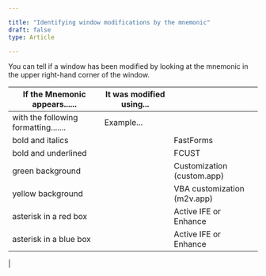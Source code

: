 ```yaml
---

title: "Identifying window modifications by the mnemonic"
draft: false
type: Article

---
```


You can tell if a window has been modified by looking at the mnemonic in the upper right-hand corner of the window.

| If the Mnemonic appears......            | It was modified using... |                             |
|----------------------------------|--------------------------|-----------------------------|
| with the following formatting....... | Example...               |                             |
| bold and italics                 |                     | FastForms                   |
| bold and underlined              |                         | FCUST                       |
| green background                 |                    | Customization (custom.app)  |
| yellow background                |                     | VBA customization (m2v.app) |
| asterisk in a red box            |                   | Active IFE or Enhance       |
| asterisk in a blue box           |                    | Active IFE or Enhance       |
|